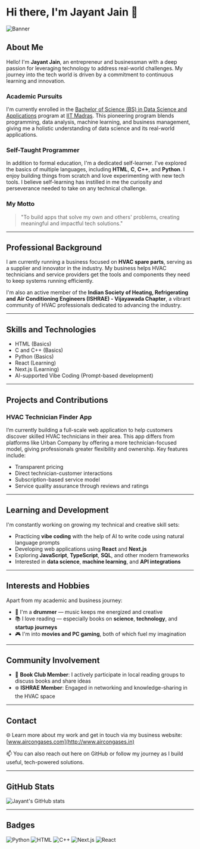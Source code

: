 # Hi there, I'm Jayant Jain 👋

![Banner](https://github.com/jaytanium/jaytanium/blob/main/banner.png)

## About Me

Hello! I'm **Jayant Jain**, an entrepreneur and businessman with a deep passion for leveraging technology to address real-world challenges. My journey into the tech world is driven by a commitment to continuous learning and innovation.

### Academic Pursuits
I'm currently enrolled in the [Bachelor of Science (BS) in Data Science and Applications](https://onlinedegree.iitm.ac.in/) program at [IIT Madras](https://en.wikipedia.org/wiki/IIT_Madras). This pioneering program blends programming, data analysis, machine learning, and business management, giving me a holistic understanding of data science and its real-world applications.

### Self-Taught Programmer
In addition to formal education, I'm a dedicated self-learner. I've explored the basics of multiple languages, including **HTML**, **C**, **C++**, and **Python**. I enjoy building things from scratch and love experimenting with new tech tools. I believe self-learning has instilled in me the curiosity and perseverance needed to take on any technical challenge.

### My Motto
> "To build apps that solve my own and others' problems, creating meaningful and impactful tech solutions."

---

## Professional Background

I am currently running a business focused on **HVAC spare parts**, serving as a supplier and innovator in the industry. My business helps HVAC technicians and service providers get the tools and components they need to keep systems running efficiently.

I'm also an active member of the **Indian Society of Heating, Refrigerating and Air Conditioning Engineers (ISHRAE) - Vijayawada Chapter**, a vibrant community of HVAC professionals dedicated to advancing the industry.

---

## Skills and Technologies

- HTML (Basics)
- C and C++ (Basics)
- Python (Basics)
- React (Learning)
- Next.js (Learning)
- AI-supported Vibe Coding (Prompt-based development)

---

## Projects and Contributions

### HVAC Technician Finder App
I’m currently building a full-scale web application to help customers discover skilled HVAC technicians in their area. This app differs from platforms like Urban Company by offering a more technician-focused model, giving professionals greater flexibility and ownership. Key features include:

- Transparent pricing
- Direct technician-customer interactions
- Subscription-based service model
- Service quality assurance through reviews and ratings

---

## Learning and Development

I'm constantly working on growing my technical and creative skill sets:

- Practicing **vibe coding** with the help of AI to write code using natural language prompts
- Developing web applications using **React** and **Next.js**
- Exploring **JavaScript**, **TypeScript**, **SQL**, and other modern frameworks
- Interested in **data science**, **machine learning**, and **API integrations**

---

## Interests and Hobbies

Apart from my academic and business journey:

- 🎵 I'm a **drummer** — music keeps me energized and creative
- 📚 I love reading — especially books on **science**, **technology**, and **startup journeys**
- 🎮 I'm into **movies and PC gaming**, both of which fuel my imagination

---

## Community Involvement

- 📘 **Book Club Member**: I actively participate in local reading groups to discuss books and share ideas
- ❄️ **ISHRAE Member**: Engaged in networking and knowledge-sharing in the HVAC space

---

## Contact

🌐 Learn more about my work and get in touch via my business website: [www.aircongases.com](http://www.aircongases.in)

📫 You can also reach out here on GitHub or follow my journey as I build useful, tech-powered solutions.

---

## GitHub Stats

![Jayant's GitHub stats](https://github-readme-stats.vercel.app/api?username=jaytanium&show_icons=true&theme=radical)

---

## Badges

![Python](https://img.shields.io/badge/Python-3776AB?style=for-the-badge&logo=python&logoColor=white)
![HTML](https://img.shields.io/badge/HTML5-E34F26?style=for-the-badge&logo=html5&logoColor=white)
![C++](https://img.shields.io/badge/C++-00599C?style=for-the-badge&logo=c%2B%2B&logoColor=white)
![Next.js](https://img.shields.io/badge/Next.js-000000?style=for-the-badge&logo=nextdotjs&logoColor=white)
![React](https://img.shields.io/badge/React-20232A?style=for-the-badge&logo=react&logoColor=61DAFB)

<!-- TO DO: Add banner image, update project links, and refine skill levels as I grow -->
